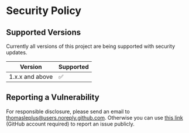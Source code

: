 # Security Policy

## Supported Versions

Currently all versions of this project are
being supported with security updates.

| Version         | Supported          |
| --------------- | ------------------ |
| 1.x.x and above | :white_check_mark: |

## Reporting a Vulnerability

For responsible disclosure, please send an email to thomasleplus@users.noreply.github.com. Otherwise you can use [this link](https://github.com/thomasleplus/docker-aws-cli/issues/new?assignees=thomasleplus&labels=security&template=security_vulnerability.md&title=%5BVULN%5D) (GitHub account required) to report an issue publicly.
